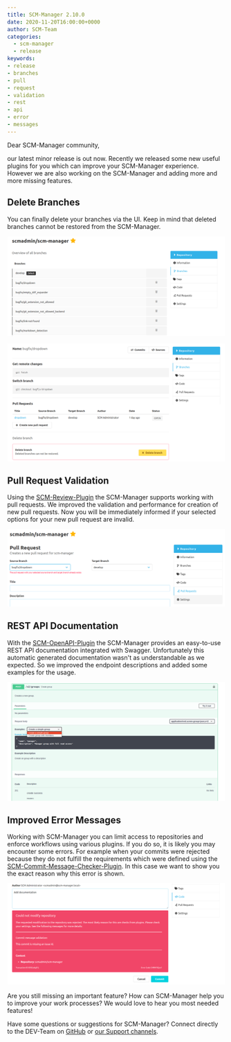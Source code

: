 ```yaml
---
title: SCM-Manager 2.10.0
date: 2020-11-20T16:00:00+0000
author: SCM-Team
categories:
  - scm-manager
  - release
keywords:
- release
- branches
- pull
- request
- validation
- rest
- api
- error
- messages
---
```


Dear SCM-Manager community,

our latest minor release is out now. Recently we released some new useful plugins for you which can improve your SCM-Manager experience.
However we are also working on the SCM-Manager and adding more and more missing features.

## Delete Branches

You can finally delete your branches via the UI. Keep in mind that deleted branches cannot be restored from the SCM-Manager.

![Delete Branches](assets/delete_branches.png)

![Delete Branch](assets/delete_branch.png)

## Pull Request Validation
Using the [SCM-Review-Plugin](https://www.scm-manager.org/plugins/scm-review-plugin/) the SCM-Manager supports working with pull requests.
We improved the validation and performance for creation of new pull requests. 
Now you will be immediately informed if your selected options for your new pull request are invalid.

![Pull Request Validation](assets/pull_request_validation.png)

## REST API Documentation

With the [SCM-OpenAPI-Plugin](https://www.scm-manager.org/plugins/scm-openapi-plugin) 
the SCM-Manager provides an easy-to-use REST API documentation integrated with Swagger.
Unfortunately this automatic generated documentation wasn't as understandable as we expected. 
So we improved the endpoint descriptions and added some examples for the usage. 

![OpenAPI Documentation](assets/openapi_documentation.png)

## Improved Error Messages

Working with SCM-Manager you can limit access to repositories and enforce workflows using various plugins. If you do so, it is likely you may encounter some errors. 
For example when your commits were rejected because they do not fulfill the requirements which were defined using the [SCM-Commit-Message-Checker-Plugin](https://www.scm-manager.org/plugins/scm-commit-message-checker-plugin/).
In this case we want to show you the exact reason why this error is shown.

![Error Message](assets/error_message.png)

Are you still missing an important feature? How can SCM-Manager help you to improve your work processes? We would love to hear you most needed features!

Have some questions or suggestions for SCM-Manager? Connect directly to the DEV-Team on [GitHub](https://github.com/scm-manager/scm-manager/) or [our Support channels](https://www.scm-manager.org/support/).

